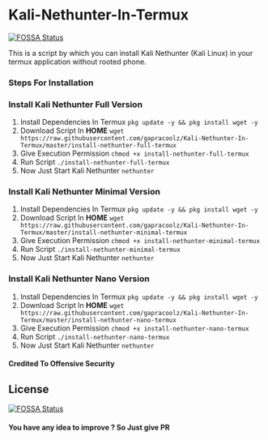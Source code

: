 # Kali-Nethunter-In-Termux
[![FOSSA Status](https://app.fossa.io/api/projects/git%2Bgithub.com%2Fraynerchuah%2FKali-Nethunter-In-Termux.svg?type=shield)](https://app.fossa.io/projects/git%2Bgithub.com%2Fraynerchuah%2FKali-Nethunter-In-Termux?ref=badge_shield)

This is a script by which you can install Kali Nethunter (Kali Linux) in your termux application without rooted phone.
### Steps For Installation
### Install Kali Nethunter Full Version
1. Install Dependencies In Termux `pkg update -y && pkg install wget -y`
2. Download Script In **HOME** `wget https://raw.githubusercontent.com/gapracoolz/Kali-Nethunter-In-Termux/master/install-nethunter-full-termux`
3. Give Execution Permission `chmod +x install-nethunter-full-termux`
4. Run Script `./install-nethunter-full-termux`
5. Now Just Start Kali Nethunter `nethunter`
### Install Kali Nethunter Minimal Version
1. Install Dependencies In Termux `pkg update -y && pkg install wget -y`
2. Download Script In **HOME** `wget https://raw.githubusercontent.com/gapracoolz/Kali-Nethunter-In-Termux/master/install-nethunter-minimal-termux`
3. Give Execution Permission `chmod +x install-nethunter-minimal-termux`
4. Run Script `./install-nethunter-minimal-termux`
5. Now Just Start Kali Nethunter `nethunter`
### Install Kali Nethunter Nano Version
1. Install Dependencies In Termux `pkg update -y && pkg install wget -y`
2. Download Script In **HOME** `wget https://raw.githubusercontent.com/gapracoolz/Kali-Nethunter-In-Termux/master/install-nethunter-nano-termux`
3. Give Execution Permission `chmod +x install-nethunter-nano-termux`
4. Run Script `./install-nethunter-nano-termux`
5. Now Just Start Kali Nethunter `nethunter`

#### Credited To Offensive Security

## License
[![FOSSA Status](https://app.fossa.io/api/projects/git%2Bgithub.com%2Fraynerchuah%2FKali-Nethunter-In-Termux.svg?type=large)](https://app.fossa.io/projects/git%2Bgithub.com%2Fraynerchuah%2FKali-Nethunter-In-Termux?ref=badge_large)

#### You have any idea to improve ? So Just give PR
